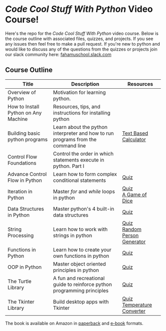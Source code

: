 # *Code Cool Stuff With Python* Video Course!

Here's the repo for the *Code Cool Stuff With Python* video course. Below is the course outline with associated files, quizzes, and projects. If you see any issues then feel free to make a pull request. If you're new to python and would like to discuss any of the questions from the quizzes or projects join our slack community here: [fahamuschool.slack.com](https://fahamuschool.slack.com/)



## Course Outline

| Title | Description       |  Resources  |
|--|--| -- |
| Overview of Python |  Motivation for learning python.
| How to Install Python on Any Machine  | Resources, tips, and instructions for installing python  |    |
| Building basic python programs | Learn about the python interpreter and how to run programs from the command line | [Text Based Calculator](/projects/text_based_calc_project.md) 	|
Control Flow Foundations  | Control the order in which statements execute in python. Part I  |     |
| Advance Control Flow in Python | Learn how to form complex conditional statements |  [Quiz](/quizzes/control_flow_foundations_quiz.md) |
|Iteration in Python  | Master *for* and *while* loops in python  | [Quiz](/quizzes/iteration_quiz_in_python.md) <br> [A Game of Dice](/projects/a_game_of_dice_project.md)   |
|Data Structures in Python  | Master python's 4 built-in data structures  | [Quiz](/quizzes/data_structure_quiz.md) <br>   |
|String Processing	| Learn how to work with strings in python	| [Quiz](/quizzes/string_quiz_in_python.md) <br> [Random Person Generator](/projects/random_person_project.md)
| Functions in Python | Learn how to create your own functions in python  | [Quiz](/quizzes/function_quiz.md) |
|OOP in Python	| Master object oriented principles in python	|[Quiz](/quizzes/oop_quiz.md) 
| The Turtle Library | A fun and recreational guide to reinforce python programming principles	| [Quiz](/quizzes/turtle_quiz.md)	|
| The Tkinter Library| Build desktop apps with Tkinter| [Quiz](/quizzes/tkinter_quiz.md) <br> [Temperature Converter](/projects/temperature_converter_project.md)

The book is available on Amazon in [paperback](https://www.amazon.com/Code-Cool-Stuff-Python-Purcell/dp/0997326271) and [e-book](https://www.amazon.com/Code-Cool-Stuff-Python-Purcell-ebook/dp/B081XJMNRB) formats.